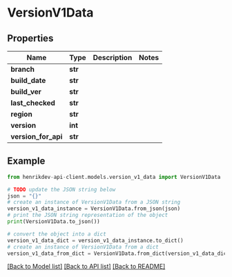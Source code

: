 # VersionV1Data


## Properties

Name | Type | Description | Notes
------------ | ------------- | ------------- | -------------
**branch** | **str** |  | 
**build_date** | **str** |  | 
**build_ver** | **str** |  | 
**last_checked** | **str** |  | 
**region** | **str** |  | 
**version** | **int** |  | 
**version_for_api** | **str** |  | 

## Example

```python
from henrikdev-api-client.models.version_v1_data import VersionV1Data

# TODO update the JSON string below
json = "{}"
# create an instance of VersionV1Data from a JSON string
version_v1_data_instance = VersionV1Data.from_json(json)
# print the JSON string representation of the object
print(VersionV1Data.to_json())

# convert the object into a dict
version_v1_data_dict = version_v1_data_instance.to_dict()
# create an instance of VersionV1Data from a dict
version_v1_data_from_dict = VersionV1Data.from_dict(version_v1_data_dict)
```
[[Back to Model list]](../README.md#documentation-for-models) [[Back to API list]](../README.md#documentation-for-api-endpoints) [[Back to README]](../README.md)


